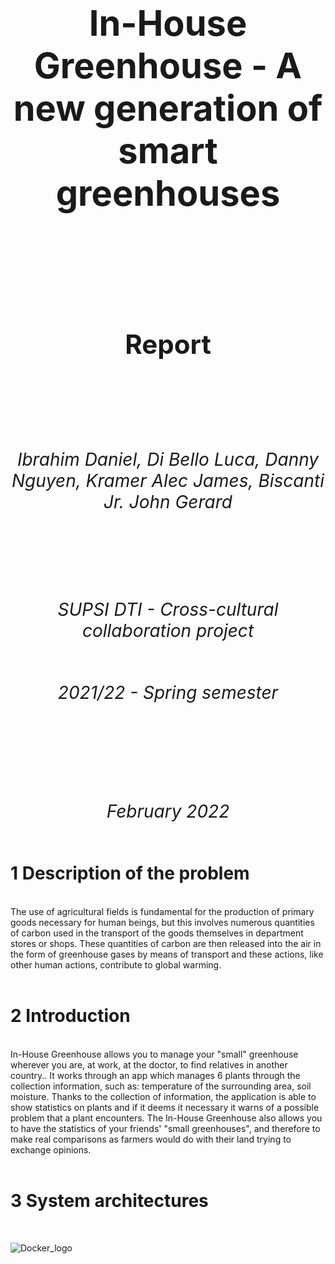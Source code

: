  # <center> <h1> In-House Greenhouse - A new generation of smart greenhouses </h1> <center>

<br>
<br>
<br>
<br>
<br>

# <center><h2> Report </h2><center>
<br>
<br>
<br>
<br>

# <center><h6> Ibrahim Daniel, Di Bello Luca, Danny Nguyen, Kramer Alec James, Biscanti Jr. John Gerard </h6><center>
<br>
<br>

# <center> <h6> _SUPSI DTI - Cross-cultural collaboration project_ </h6> <center>

# <center> <h6> _2021/22 - Spring semester_ </h6> <center>
<br>
<br>
<br>

# <center> <h6> _February 2022_ </h6> <center>

# 1 Description of the problem
<br>
The use of agricultural fields is fundamental for the production of primary goods necessary for human beings, but this involves numerous quantities of carbon used in the transport of the goods themselves in department stores or shops. These quantities of carbon are then released into the air in the form of greenhouse gases by means of transport and these actions, like other human actions, contribute to global warming.
<br>
<br>

# 2 Introduction
<br>
In-House Greenhouse allows you to manage your "small" greenhouse wherever you are, at work, at the doctor, to find relatives in another country.. It works through an app which manages 6 plants through the collection information, such as: temperature of the surrounding area, soil moisture. Thanks to the collection of information, the application is able to show statistics on plants and if it deems it necessary it warns of a possible problem that a plant encounters. The In-House Greenhouse also allows you to have the statistics of your friends' "small greenhouses", and therefore to make real comparisons as farmers would do with their land trying to exchange opinions.
<br>
<br>

# 3 System architectures
<br>

![Docker_logo](/Docker_logo.png)

<br>
<br>





